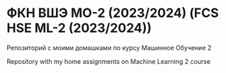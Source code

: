# ФКН ВШЭ МО-2 (2023/2024) (FCS HSE ML-2 (2023/2024))

Репозиторий с моими домашками по курсу Машинное Обучение 2

Repository with my home assignments on Machine Learning 2 course 